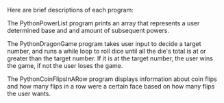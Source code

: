 Here are brief descriptions of each program:

The PythonPowerList program prints an array that represents a user determined base and and amount of subsequent powers.

The PythonDragonGame program takes user input to decide a target number, and runs a while loop to roll dice until all the die's total is at or greater than the target number. If it is at the target number, the user wins the game, if not the user loses the game.

The PythonCoinFlipsInARow program displays information about coin flips and how many flips in a row were a certain face based on how many flips the user wants.
